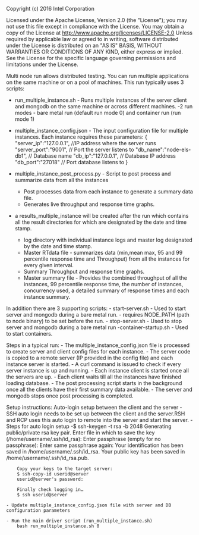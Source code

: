Copyright (c) 2016 Intel Corporation 

 Licensed under the Apache License, Version 2.0 (the "License");
 you may not use this file except in compliance with the License.
 You may obtain a copy of the License at
      http://www.apache.org/licenses/LICENSE-2.0
 Unless required by applicable law or agreed to in writing, software
 distributed under the License is distributed on an "AS IS" BASIS,
 WITHOUT WARRANTIES OR CONDITIONS OF ANY KIND, either express or implied.
 See the License for the specific language governing permissions and
 limitations under the License.

Multi node run allows distributed testing. You can run multiple applications on the same machine or on a pool of machines. This run typically uses 3 scripts:
 - run_multiple_instance.sh  - Runs multiple instances of the server client and mongodb on the same machine or across different machines.
   	 -2 run modes - bare metal run (default run mode 0) and container run (run mode 1)

 - multiple_instance_config.json - The input configuration file for multiple instances. Each instance requires these parameters:
 	  {
  		"server_ip":"127.0.0.1", //IP address where the server runs
  		"server_port":"9001",  // Port the server listens to
  		"db_name":"node-els-db1", // Database name
  		"db_ip":"127.0.0.1", // Database IP address
  		"db_port":"27018" // Port database listens to
 	  }
 - multiple_instance_post_process.py - Script to post process and summarize data from all the instances
    -  Post processes data from each instance to generate a summary data file.
    -  Generates live throughput and response time graphs.

 - a results_multiple_instance will be created after the run which contains all the result directories for which are designated by the date and time stamp.
 	- log directory with individual instance logs and master log designated by the date and time stamp.
 	- Master RTdata file - summarizes data (min,mean max, 95 and 99 percentile response time and Throughput) from all the instances for every given interval.
 	- Summary Throughput and response time graphs.
 	- Master summary file - Provides the combined throughput of all the instances, 99 percentile response time, the number of instances, concurrency used, a detailed summary of response times and each instance summary.

In addition there are 3 supporting scripts:
	- start-server.sh - Used to start server and mongodb during a bare metal run.
		- requires NODE_PATH (path to node binary) to be set before the run.
	- stop-server.sh - Used to stop server and mongodb during a bare metal run
	-container-startup.sh - Used to start containers.

Steps in a typical run:
	- The multiple_instance_config.json file is processed to create server and client config files for each instance.
	- The server code is copied to a remote server (IP provided in the config file) and each instance server is started.
	- A curl command is issued to check if every server instance is up and running.
	- Each instance client is started once all the servers are up.
	- Each client waits till all the instances have finished loading database.
	- The post processing script starts in the background once all the clients have their first summary data available.
	- The server and mongodb stops once post processing is completed.

Setup instructions:
Auto-login setup between the client and the server
    - SSH auto login needs to be set up between the client and the server.RSH and RCP uses this auto login to remote into the server and start the server.
      -Steps for auto login setup
		-$ ssh-keygen -t rsa -b 2048
		Generating public/private rsa key pair.
		Enter file in which to save the key (/home/username/.ssh/id_rsa):
		Enter passphrase (empty for no passphrase):
		Enter same passphrase again:
		Your identification has been saved in /home/username/.ssh/id_rsa.
		Your public key has been saved in /home/username/.ssh/id_rsa.pub.

		Copy your keys to the target server:
		$ ssh-copy-id userid@server
		userid@server's password:

		Finally check logging in…
		$ ssh userid@server

	- Update multiple_instance_config.json file with server and DB configuration parameters

	- Run the main driver script (run_multiple_instance.sh)
	 	bash run_multiple_instance.sh 0
